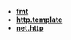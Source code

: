 * [**fmt**](/Code%20Language/backend/go/site_package/base-pkg/fmt/README)  
* [**http.template**](/Code%20Language/backend/go/site_package/base-pkg/http.template/README)  
* [**net.http**](/Code%20Language/backend/go/site_package/base-pkg/net.http/README)  
